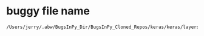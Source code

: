 # buggy file name

```text
/Users/jerry/.abw/BugsInPy_Dir/BugsInPy_Cloned_Repos/keras/keras/layers/recurrent.py
```